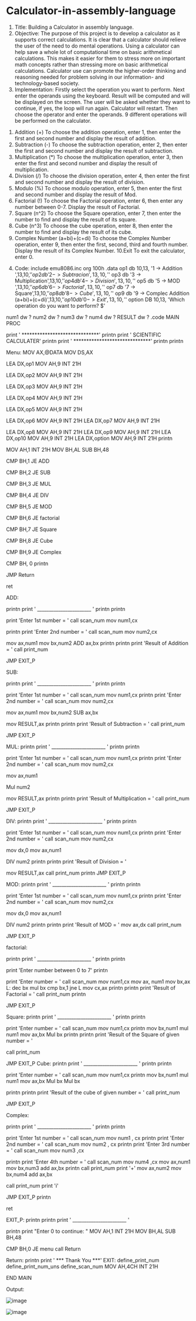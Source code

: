 # Calculator-in-assembly-language

1) Title:
Building a Calculator in assembly language.
2) Objective: 
The purpose of this project is to develop a calculator as it supports correct calculations. It 
is clear that a calculator should relieve the user of the need to do mental operations. 
Using a calculator can help save a whole lot of computational time on basic arithmetical 
calculations. This makes it easier for them to stress more on important math concepts 
rather than stressing more on basic arithmetical calculations.
Calculator use can promote the higher-order thinking and reasoning needed for problem 
solving in our information- and technology-based society.
3) Implementation:
Firstly select the operation you want to perform. Next enter the operands using the 
keyboard. Result will be computed and will be displayed on the screen. The user will be 
asked whether they want to continue, if yes, the loop will run again. Calculator will 
restart. Then choose the operator and enter the operands.
9 different operations will be performed on the calculator.
1. Addition (+)
To choose the addition operation, enter 1, then enter the first and second 
number and display the result of addition.
2. Subtraction (-)
To choose the subtraction operation, enter 2, then enter the first and second 
number and display the result of subtraction.
3. Multiplication (*)
To choose the multiplication operation, enter 3, then enter the first and second 
number and display the result of multiplication.
4. Division (/)
To choose the division operation, enter 4, then enter the first and second number 
and display the result of division.
5. Modulo (%)
To choose modulo operation, enter 5, then enter the first and second number and 
display the result of Mod.
6. Factorial (!)
To choose the Factorial operation, enter 6, then enter any number between 0-7. 
Display the result of Factorial.
7. Square (n^2)
To choose the Square operation, enter 7, then enter the number to find and 
display the result of its square.
8. Cube (n^3)
To choose the cube operation, enter 8, then enter the number to find and display 
the result of its cube.
9. Complex Number (a+bi)+(c+di)
To choose the Complex Number operation, enter 9, then enter the first, second, 
third and fourth number. Display the result of its Complex Number.
10.Exit
To exit the calculator, enter 0.
4) Code:
include emu8086.inc
org 100h
.data 
 op1 db 10,13, '1 -> Addition ',13,10,'$'
 op2 db '2 -> Subtracion ',13,10,'$' 
 op3 db '3 -> Multiplication',13,10,'$'
 op4 db '4 -> Division ',13,10,'$' 
 op5 db '5 -> MOD ',13,10,'$' 
 op6 db '6 -> Factorial ',13,10,'$'
 op7 db '7 -> Square',13,10,'$' 
 op8 db '8 -> Cube',13,10,'$' 
 op9 db '9 -> Complec Addition (a+bi)+(c+di)',13,10,'$'
 op10 db '0 -> Exit ',13,10,'$' 
 option DB 10,13, 'Which operation do you want to perform? $' 
 
num1 dw ?
num2 dw ?
num3 dw ?
num4 dw ? 
RESULT dw ? 
.code
MAIN PROC 
 
 print ' ******************************' 
 printn 
 print ' SCIENTIFIC CALCULATER' 
 printn
 print ' ******************************'
 printn 
 printn 
 
 Menu: 
 MOV AX,@DATA
 MOV DS,AX
 
 LEA DX,op1
 MOV AH,9
 INT 21H
 
 LEA DX,op2
 MOV AH,9
 INT 21H
 
 LEA DX,op3
 MOV AH,9
 INT 21H
 
 LEA DX,op4
 MOV AH,9
 INT 21H 
 
 LEA DX,op5
 MOV AH,9
 INT 21H 
 
 LEA DX,op6
 MOV AH,9
 INT 21H 
 LEA DX,op7
 MOV AH,9
 INT 21H 
 
 LEA DX,op8
 MOV AH,9
 INT 21H 
 LEA DX,op9
 MOV AH,9
 INT 21H
 LEA DX,op10
 MOV AH,9
 INT 21H 
 LEA DX,option
 MOV AH,9
 INT 21H 
 printn 
 
 MOV AH,1
 INT 21H
 MOV BH,AL
 SUB BH,48
 
 CMP BH,1
 JE ADD
 
 CMP BH,2
 JE SUB
 
 CMP BH,3
 JE MUL
 
 CMP BH,4
 JE DIV 
 
 CMP BH,5
 JE MOD 
 
 CMP BH,6
 JE factorial
 
 CMP BH,7
 JE Square 
 
 CMP BH,8
 JE Cube
 
 CMP BH,9
 JE Complex
 
 CMP BH, 0
 printn
 
 JMP Return 
 
 ret 
 
 ADD:
 
 printn 
 print ' _______________________ '
 printn 
 printn
 
 print 'Enter 1st number = '
 call scan_num
 mov num1,cx 
 
 printn
 print 'Enter 2nd number = '
 call scan_num
 mov num2,cx
 
 mov ax,num1
 mov bx,num2
 ADD ax,bx 
 printn 
 printn 
 print 'Result of Addition = '
 call print_num
 
 JMP EXIT_P 
 
 SUB:
 
 printn 
 print ' _______________________ '
 printn 
 printn
 
 print 'Enter 1st number = '
 call scan_num
 mov num1,cx
 printn 
 print 'Enter 2nd number = '
 call scan_num
 mov num2,cx
 
 mov ax,num1
 mov bx,num2
 SUB ax,bx 
 
 mov RESULT,ax
 printn 
 printn 
 print 'Result of Subtraction = '
 call print_num
 
 JMP EXIT_P 
 
 MUL: 
 printn 
 print ' _______________________ '
 printn 
 printn
 
 print 'Enter 1st number = '
 call scan_num
 mov num1,cx
 printn 
 print 'Enter 2nd number = '
 call scan_num
 mov num2,cx
 
 mov ax,num1
 
 Mul num2 
 
 mov RESULT,ax
 printn 
 printn 
 print 'Result of Multiplication = ' 
 call print_num
 
 JMP EXIT_P 
 
 DIV:
 printn 
 print ' _______________________ '
 printn 
 printn
 
 print 'Enter 1st number = '
 call scan_num
 mov num1,cx
 printn 
 print 'Enter 2nd number = '
 call scan_num
 mov num2,cx
 
 mov dx,0
 mov ax,num1
 
 DIV num2 
 printn
 printn
 print 'Result of Division = '
 
 mov RESULT,ax
 call print_num 
 printn
 JMP EXIT_P 
 
 MOD: 
 printn 
 print ' _______________________ '
 printn 
 printn
 
 print 'Enter 1st number = '
 call scan_num
 mov num1,cx
 printn 
 print 'Enter 2nd number = '
 call scan_num
 mov num2,cx
 
 mov dx,0
 mov ax,num1
 
 DIV num2 
 printn
 printn 
 print 'Result of MOD = ' 
 mov ax,dx
 call print_num 
 
 JMP EXIT_P 
 
 factorial:
 
 printn 
 print ' _______________________ '
 printn 
 printn
 
 print 'Enter number between 0 to 7' 
 printn 
 
 print 'Enter number = '
 call scan_num
 mov num1,cx
 mov ax, num1
 mov bx,ax 
 L:
 dec bx
 mul bx
 cmp bx,1
 jne L
 mov cx,ax 
 printn
 printn
 print 'Result of Factorial = ' 
 call print_num 
 printn
 
 JMP EXIT_P
 
 Square:
 printn 
 print ' _______________________ '
 printn 
 printn
 
 print 'Enter number = '
 call scan_num
 mov num1,cx
 printn 
 mov bx,num1
 mul num1
 mov ax,bx
 Mul bx 
 printn 
 printn
 print 'Result of the Square of given number = ' 
 
 call print_num
 
 JMP EXIT_P 
 Cube:
 printn 
 print ' _______________________ '
 printn 
 printn
 
 print 'Enter number = '
 call scan_num
 mov num1,cx
 printn 
 mov bx,num1
 mul num1
 mov ax,bx
 Mul bx 
 Mul bx
 
 printn
 printn 
 print 'Result of the cube of given number = ' 
 call print_num
 
 JMP EXIT_P 
 
 Complex: 
 
 printn 
 print ' _______________________ '
 printn 
 printn 
 
 print 'Enter 1st number = '
 call scan_num
 mov num1 , cx 
 printn 
 print 'Enter 2nd number = '
 call scan_num 
 mov num2 , cx 
 printn
 print 'Enter 3rd number = ' 
 call scan_num
 mov num3 ,cx
 
 printn 
 print 'Enter 4th number = '
 call scan_num 
 mov num4 ,cx 
 mov ax,num1
 mov bx,num3
 add ax,bx
 printn 
 call print_num
 print '+'
 mov ax,num2
 mov bx,num4
 add ax,bx
 
 call print_num
 print 'i' 
 
 JMP EXIT_P 
 printn
 
 ret
 
 EXIT_P:
 printn
 printn 
 print ' _______________________ ' 
 
 printn
 print "Enter 0 to continue: " 
 MOV AH,1
 INT 21H
 MOV BH,AL
 SUB BH,48
 
 CMP BH,0
 JE menu 
 call Return
 
 Return:
 printn
 print ' *** Thank You ***'
 EXIT:
define_print_num
define_print_num_uns
define_scan_num 
 MOV AH,4CH
 INT 21H
 
END MAIN 


Output:

![image](https://user-images.githubusercontent.com/92652883/193628735-36087d61-b8ee-4ecd-8807-82bac054e789.png)


![image](https://user-images.githubusercontent.com/92652883/193628781-b3ba331c-e824-4cb1-9cbe-a03fa4c57c5f.png)




